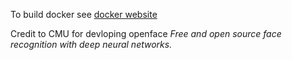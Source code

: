 To build docker see [docker
website](https://docs.docker.com/engine/reference/builder/)

Credit to CMU for devloping openface 
*Free and open source face recognition with deep neural networks.*

